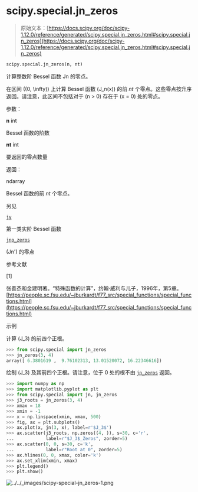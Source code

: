 # scipy.special.jn_zeros

> 原始文本：[https://docs.scipy.org/doc/scipy-1.12.0/reference/generated/scipy.special.jn_zeros.html#scipy.special.jn_zeros](https://docs.scipy.org/doc/scipy-1.12.0/reference/generated/scipy.special.jn_zeros.html#scipy.special.jn_zeros)

```py
scipy.special.jn_zeros(n, nt)
```

计算整数阶 Bessel 函数 Jn 的零点。

在区间 \((0, \infty)\) 上计算 Bessel 函数 \(J_n(x)\) 的前 *nt* 个零点。这些零点按升序返回。请注意，此区间不包括对于 \(n > 0\) 存在于 \(x = 0\) 处的零点。

参数：

**n** int

Bessel 函数的阶数

**nt** int

要返回的零点数量

返回：

ndarray

Bessel 函数的前 *nt* 个零点。

另见

[`jv`](scipy.special.jv.html#scipy.special.jv "scipy.special.jv")

第一类实阶 Bessel 函数

[`jnp_zeros`](scipy.special.jnp_zeros.html#scipy.special.jnp_zeros "scipy.special.jnp_zeros")

\(Jn'\) 的零点

参考文献

[1]

张善杰和金建明著。“特殊函数的计算”，约翰·威利与儿子，1996年，第5章。[https://people.sc.fsu.edu/~jburkardt/f77_src/special_functions/special_functions.html](https://people.sc.fsu.edu/~jburkardt/f77_src/special_functions/special_functions.html)

示例

计算 \(J_3\) 的前四个正根。

```py
>>> from scipy.special import jn_zeros
>>> jn_zeros(3, 4)
array([ 6.3801619 ,  9.76102313, 13.01520072, 16.22346616]) 
```

绘制 \(J_3\) 及其前四个正根。请注意，位于 0 处的根不由 [`jn_zeros`](#scipy.special.jn_zeros "scipy.special.jn_zeros") 返回。

```py
>>> import numpy as np
>>> import matplotlib.pyplot as plt
>>> from scipy.special import jn, jn_zeros
>>> j3_roots = jn_zeros(3, 4)
>>> xmax = 18
>>> xmin = -1
>>> x = np.linspace(xmin, xmax, 500)
>>> fig, ax = plt.subplots()
>>> ax.plot(x, jn(3, x), label=r'$J_3$')
>>> ax.scatter(j3_roots, np.zeros((4, )), s=30, c='r',
...            label=r"$J_3$_Zeros", zorder=5)
>>> ax.scatter(0, 0, s=30, c='k',
...            label=r"Root at 0", zorder=5)
>>> ax.hlines(0, 0, xmax, color='k')
>>> ax.set_xlim(xmin, xmax)
>>> plt.legend()
>>> plt.show() 
```

![../../_images/scipy-special-jn_zeros-1.png](../Images/7767911d3d3c9a65cdb05dbbec76fcbf.png)
